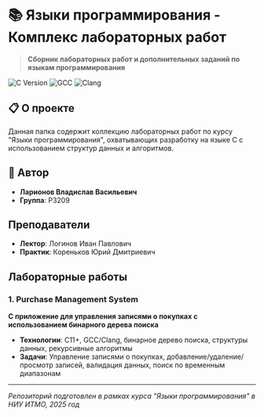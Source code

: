 # 📚 Языки программирования - Комплекс лабораторных работ

> **Сборник лабораторных работ и дополнительных заданий по языкам программирования**

![C Version](https://img.shields.io/badge/C-C11%2B-00599C?style=for-the-badge&logo=c)
![GCC](https://img.shields.io/badge/GCC-7.0%2B-FF6600?style=for-the-badge&logo=gnu)
![Clang](https://img.shields.io/badge/Clang-6.0%2B-FF6600?style=for-the-badge&logo=llvm)

## 📋 О проекте

Данная папка содержит коллекцию лабораторных работ по курсу "Языки программирования", охватывающих разработку на языке C с использованием структур данных и алгоритмов.

## 👤 Автор

- **Ларионов Владислав Васильевич**  
- **Группа**: P3209

## Преподаватели

- **Лектор**: Логинов Иван Павлович
- **Практик**: Кореньков Юрий Дмитриевич

## Лабораторные работы

### 1. Purchase Management System
**C приложение для управления записями о покупках с использованием бинарного дерева поиска**

- **Технологии**: C11+, GCC/Clang, бинарное дерево поиска, структуры данных, рекурсивные алгоритмы
- **Задачи**: Управление записями о покупках, добавление/удаление/просмотр записей, валидация данных, поиск по временным диапазонам

---

*Репозиторий подготовлен в рамках курса "Языки программирования" в НИУ ИТМО, 2025 год*